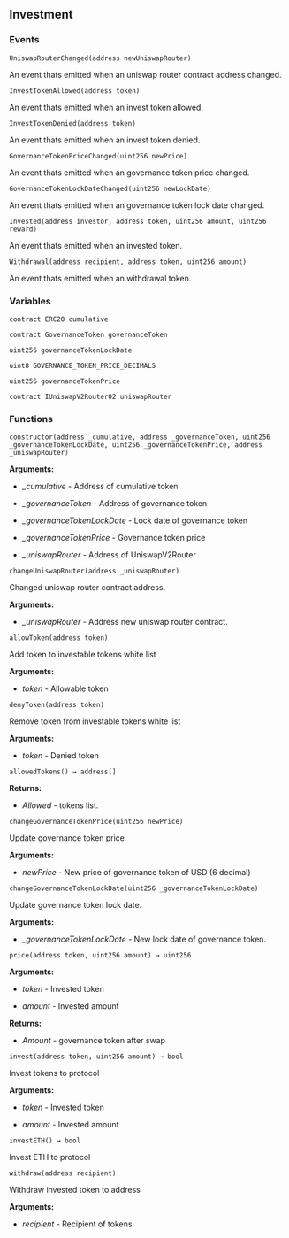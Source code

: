 ## Investment





### Events
```solidity
UniswapRouterChanged(address newUniswapRouter)
```

An event thats emitted when an uniswap router contract address changed.



```solidity
InvestTokenAllowed(address token)
```

An event thats emitted when an invest token allowed.



```solidity
InvestTokenDenied(address token)
```

An event thats emitted when an invest token denied.



```solidity
GovernanceTokenPriceChanged(uint256 newPrice)
```

An event thats emitted when an governance token price changed.



```solidity
GovernanceTokenLockDateChanged(uint256 newLockDate)
```

An event thats emitted when an governance token lock date changed.



```solidity
Invested(address investor, address token, uint256 amount, uint256 reward)
```

An event thats emitted when an invested token.



```solidity
Withdrawal(address recipient, address token, uint256 amount)
```

An event thats emitted when an withdrawal token.




### Variables
```solidity
contract ERC20 cumulative
```

```solidity
contract GovernanceToken governanceToken
```

```solidity
uint256 governanceTokenLockDate
```

```solidity
uint8 GOVERNANCE_TOKEN_PRICE_DECIMALS
```

```solidity
uint256 governanceTokenPrice
```

```solidity
contract IUniswapV2Router02 uniswapRouter
```


### Functions
```solidity
constructor(address _cumulative, address _governanceToken, uint256 _governanceTokenLockDate, uint256 _governanceTokenPrice, address _uniswapRouter)
```





**Arguments:**
- *_cumulative* - Address of cumulative token

- *_governanceToken* - Address of governance token

- *_governanceTokenLockDate* - Lock date of governance token

- *_governanceTokenPrice* - Governance token price

- *_uniswapRouter* - Address of UniswapV2Router

```solidity
changeUniswapRouter(address _uniswapRouter)
```

Changed uniswap router contract address.




**Arguments:**
- *_uniswapRouter* - Address new uniswap router contract.

```solidity
allowToken(address token)
```

Add token to investable tokens white list




**Arguments:**
- *token* - Allowable token

```solidity
denyToken(address token)
```

Remove token from investable tokens white list




**Arguments:**
- *token* - Denied token

```solidity
allowedTokens() → address[]
```





**Returns:**
- *Allowed* - tokens list.

```solidity
changeGovernanceTokenPrice(uint256 newPrice)
```

Update governance token price




**Arguments:**
- *newPrice* - New price of governance token of USD (6 decimal)

```solidity
changeGovernanceTokenLockDate(uint256 _governanceTokenLockDate)
```

Update governance token lock date.




**Arguments:**
- *_governanceTokenLockDate* - New lock date of governance token.

```solidity
price(address token, uint256 amount) → uint256
```





**Arguments:**
- *token* - Invested token

- *amount* - Invested amount


**Returns:**
- *Amount* - governance token after swap

```solidity
invest(address token, uint256 amount) → bool
```

Invest tokens to protocol




**Arguments:**
- *token* - Invested token

- *amount* - Invested amount

```solidity
investETH() → bool
```

Invest ETH to protocol



```solidity
withdraw(address recipient)
```

Withdraw invested token to address




**Arguments:**
- *recipient* - Recipient of tokens

